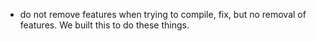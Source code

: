- do not remove features when trying to compile, fix, but no removal of features. We built this to do these things.